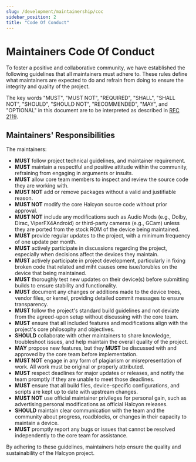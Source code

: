 ```yaml
---
slug: /development/maintainership/coc
sidebar_position: 2
title: "Code Of Conduct"
---
```

# Maintainers Code Of Conduct

To foster a positive and collaborative community, we have established the following guidelines that all maintainers must adhere to. These rules define what maintainers are expected to do and refrain from doing to ensure the integrity and quality of the project.  

The key words "MUST", "MUST NOT", "REQUIRED", "SHALL", "SHALL NOT", "SHOULD", "SHOULD NOT", "RECOMMENDED", "MAY", and "OPTIONAL" in this document are to be interpreted as described in [RFC 2119](https://tools.ietf.org/html/rfc2119).  

## Maintainers' Responsibilities
The maintainers:

- **MUST** follow project technical guidelines, and maintainer requirement.
- **MUST** maintain a respectful and positive attitude within the community, refraining from engaging in arguments or insults.
- **MUST** allow core team members to inspect and review the source code they are working with.
- **MUST NOT** add or remove packages without a valid and justifiable reason.
- **MUST NOT** modify the core Halcyon source code without prior approval.
- **MUST NOT** include any modifications such as Audio Mods (e.g., Dolby, Dirac, ViperFX4Android) or third-party cameras (e.g., GCam) unless they are ported from the stock ROM of the device being maintained.
- **MUST** provide regular updates to the project, with a minimum frequency of one update per month.
- **MUST** actively participate in discussions regarding the project, especially when decisions affect the devices they maintain.
- **MUST** actively participate in project development, particularly in fixing  broken code that related and miht causes ome isue/torubles on the device that being maintained.
- **MUST** thoroughly test new updates on their device(s) before submitting builds to ensure stability and functionality.
- **MUST** document any changes or additions made to the device trees, vendor files, or kernel, providing detailed commit messages to ensure transparency.
- **MUST** follow the project's standard build guidelines and not deviate from the agreed-upon setup without discussing with the core team.
- **MUST** ensure that all included features and modifications align with the project's core philosophy and objectives.
- **SHOULD** collaborate with other maintainers to share knowledge, troubleshoot issues, and help maintain the overall quality of the project.
- **MAY** propose new features, but they **MUST** be discussed with and approved by the core team before implementation.
- **MUST NOT** engage in any form of plagiarism or misrepresentation of work. All work must be original or properly attributed.
- **MUST** respect deadlines for major updates or releases, and notify the team promptly if they are unable to meet those deadlines.
- **MUST** ensure that all build files, device-specific configurations, and scripts are kept up to date with upstream changes.
- **MUST NOT** use official maintainer privileges for personal gain, such as advertising personal modifications as official Halcyon releases.
- **SHOULD** maintain clear communication with the team and the community about progress, roadblocks, or changes in their capacity to maintain a device.
- **MUST** promptly report any bugs or issues that cannot be resolved independently to the core team for assistance.

By adhering to these guidelines, maintainers help ensure the quality and sustainability of the Halcyon project.